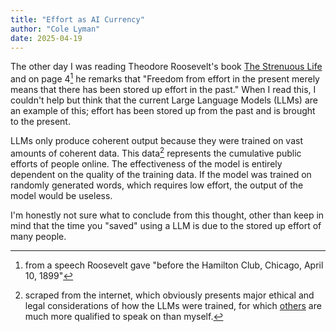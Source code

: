 ```yaml
---
title: "Effort as AI Currency"
author: "Cole Lyman"
date: 2025-04-19
---
```


The other day I was reading Theodore Roosevelt's book [The Strenuous Life](https://www.google.com/books/edition/The_Strenuous_Life/YIpZAAAAYAAJ?hl=en&gbpv=1) and on page 4[^speech] he remarks that "Freedom from effort in the present merely means that there has been stored up effort in the past." When I read this, I couldn't help but think that the current Large Language Models (LLMs) are an example of this; effort has been stored up from the past and is brought to the present.

[^speech]: from a speech Roosevelt gave "before the Hamilton Club, Chicago, April 10, 1899"

LLMs only produce coherent output because they were trained on vast amounts of coherent data. This data[^internet] represents the cumulative public efforts of people online. The effectiveness of the model is entirely dependent on the quality of the training data. If the model was trained on randomly generated words, which requires low effort, the output of the model would be useless.

[^internet]: scraped from the internet, which obviously presents major ethical and legal considerations of how the LLMs were trained, for which [others](https://buttericklaw.com/) are much more qualified to speak on than myself.

I'm honestly not sure what to conclude from this thought, other than keep in mind that the time you "saved" using a LLM is due to the stored up effort of many people.
